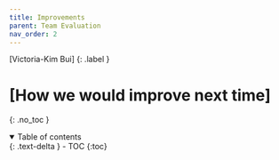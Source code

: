 ```yaml
---
title: Improvements
parent: Team Evaluation
nav_order: 2
---
```


[Victoria-Kim Bui]
{: .label }

# [How we would improve next time]
{: .no_toc }

<details open markdown="block">
  <summary>
    Table of contents
  </summary>
  {: .text-delta }
- TOC
{:toc}
</details>
